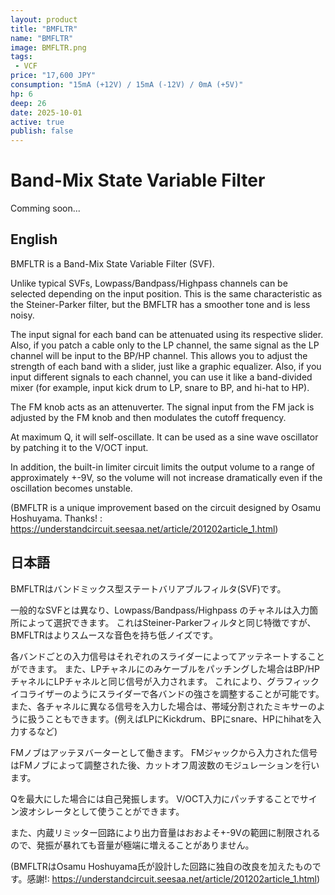 ```yaml
---
layout: product
title: "BMFLTR"
name: "BMFLTR"
image: BMFLTR.png
tags:
 - VCF
price: "17,600 JPY"
consumption: "15mA (+12V) / 15mA (-12V) / 0mA (+5V)"
hp: 6
deep: 26
date: 2025-10-01
active: true
publish: false
---
```


# Band-Mix State Variable Filter

Comming soon...

## English

BMFLTR is a Band-Mix State Variable Filter (SVF).

Unlike typical SVFs, Lowpass/Bandpass/Highpass channels can be selected depending on the input position.
This is the same characteristic as the Steiner-Parker filter, but the BMFLTR has a smoother tone and is less noisy.

The input signal for each band can be attenuated using its respective slider.
Also, if you patch a cable only to the LP channel, the same signal as the LP channel will be input to the BP/HP channel.
This allows you to adjust the strength of each band with a slider, just like a graphic equalizer.
Also, if you input different signals to each channel, you can use it like a band-divided mixer (for example, input kick drum to LP, snare to BP, and hi-hat to HP).

The FM knob acts as an attenuverter.
The signal input from the FM jack is adjusted by the FM knob and then modulates the cutoff frequency.

At maximum Q, it will self-oscillate.
It can be used as a sine wave oscillator by patching it to the V/OCT input.

In addition, the built-in limiter circuit limits the output volume to a range of approximately +-9V, so the volume will not increase dramatically even if the oscillation becomes unstable.

(BMFLTR is a unique improvement based on the circuit designed by Osamu Hoshuyama. Thanks! : https://understandcircuit.seesaa.net/article/201202article_1.html)

## 日本語

BMFLTRはバンドミックス型ステートバリアブルフィルタ(SVF)です。

一般的なSVFとは異なり、Lowpass/Bandpass/Highpass のチャネルは入力箇所によって選択できます。
これはSteiner-Parkerフィルタと同じ特徴ですが、BMFLTRはよりスムースな音色を持ち低ノイズです。

各バンドごとの入力信号はそれぞれのスライダーによってアッテネートすることができます。
また、LPチャネルにのみケーブルをパッチングした場合はBP/HPチャネルにLPチャネルと同じ信号が入力されます。
これにより、グラフィックイコライザーのようにスライダーで各バンドの強さを調整することが可能です。
また、各チャネルに異なる信号を入力した場合は、帯域分割されたミキサーのように扱うこともできます。(例えばLPにKickdrum、BPにsnare、HPにhihatを入力するなど)

FMノブはアッテヌバーターとして働きます。
FMジャックから入力された信号はFMノブによって調整された後、カットオフ周波数のモジュレーションを行います。

Qを最大にした場合には自己発振します。
V/OCT入力にパッチすることでサイン波オシレータとして使うことができます。

また、内蔵リミッター回路により出力音量はおおよそ+-9Vの範囲に制限されるので、発振が暴れても音量が極端に増えることがありません。

(BMFLTRはOsamu Hoshuyama氏が設計した回路に独自の改良を加えたものです。感謝!: https://understandcircuit.seesaa.net/article/201202article_1.html)

